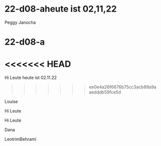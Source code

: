 
# 22-d08-aheute ist 02,11,22

Peggy Janocha
# 22-d08-a

<<<<<<< HEAD
=======
Hi Leute heute ist 02.11.22


>>>>>>> ee0e4a26f6676b75cc3acb89a9aaedddb59fce5d

Louise 

Hi Leute 


Hi Leute

Dana

LeotrimBehrami

